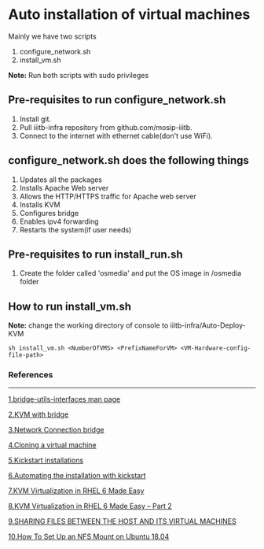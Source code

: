 # Auto installation of virtual machines

Mainly we have two scripts

1. configure_network.sh
2. install_vm.sh

**Note:** Run both scripts with sudo privileges

## Pre-requisites to run configure_network.sh

1. Install git.
2. Pull iiitb-infra repository from github.com/mosip-iiitb.
3. Connect to the internet with ethernet cable(don't use WiFi).


## configure_network.sh does the following things

1. Updates all the packages
2. Installs Apache Web server
3. Allows the HTTP/HTTPS traffic for Apache web server
4. Installs KVM
5. Configures bridge
6. Enables ipv4 forwarding
7. Restarts the system(if user needs)

## Pre-requisites to run install_run.sh

1. Create the folder called 'osmedia' and put the OS image in /osmedia folder

## How to run install_vm.sh

 **Note:** change the working directory of console to iiitb-infra/Auto-Deploy-KVM
```
sh install_vm.sh <NumberOfVMS> <PrefixNameForVM> <VM-Hardware-config-file-path>

```

### References

---

[1.bridge-utils-interfaces man page](https://manpages.debian.org/jessie/bridge-utils/bridge-utils-interfaces.5.en.html)

[2.KVM with bridge](https://wiki.ubuntu.com/KvmWithBridge)

[3.Network Connection bridge](https://help.ubuntu.com/community/NetworkConnectionBridge)

[4.Cloning a virtual machine](https://access.redhat.com/documentation/en-us/red_hat_enterprise_linux/7/html/virtualization_deployment_and_administration_guide/cloning-a-vm)

[5.Kickstart installations](https://docs.centos.org/en-US/centos/install-guide/Kickstart2/#sect-kickstart-syntax)

[6.Automating the installation with kickstart](https://access.redhat.com/documentation/en-us/red_hat_enterprise_linux/6/html/installation_guide/sn-automating-installation)

[7.KVM Virtualization in RHEL 6 Made Easy](http://linux.dell.com/files/whitepapers/KVM_Virtualization_in_RHEL_6_made_easy.pdf)

[8.KVM Virtualization in RHEL 6 Made Easy – Part 2](http://linux.dell.com/files/whitepapers/KVM_Virtualization_in_RHEL_6_Made_Easy_Part2.pdf)

[9.SHARING FILES BETWEEN THE HOST AND ITS VIRTUAL MACHINES](https://access.redhat.com/documentation/en-us/red_hat_enterprise_linux/8/html/configuring_and_managing_virtualization/sharing-files-between-the-host-and-its-virtual-machines_configuring-and-managing-virtualization)
	
[10.How To Set Up an NFS Mount on Ubuntu 18.04](https://www.digitalocean.com/community/tutorials/how-to-set-up-an-nfs-mount-on-ubuntu-18-04)
